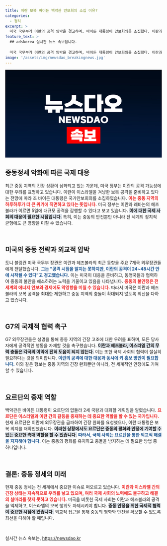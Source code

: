 ```yaml
---
title: 이란 보복 바이든 백악관 안보회의 소집 이유?
categories:
  - 정치
excerpt: >
  미국 국무부가 이란의 공격 임박을 경고하며, 바이든 대통령이 안보회의를 소집했다. 이란과 헤즈볼라의 대규모 공세가 5일 시작될 가능성이 높다고 전해졌다. 중동 긴장이 고조되는 가운데, G7 외무장관들도 자제를 촉구하며 우려를 표명하고 있다.
feature_text: >
  ## adskorea 실시간 뉴스 속보입니다.

  미국 국무부가 이란의 공격 임박을 경고하며, 바이든 대통령이 안보회의를 소집했다. 이란과 헤즈볼라의 대규모 공세가 5일 시작될 가능성이 높다고 전해졌다. 중동 긴장이 고조되는 가운데, G7 외무장관들도 자제를 촉구하며 우려를 표명하고 있다.
image: '/assets/img/newsdao_breakingnews.jpg'
---
```


<p><img src="/assets/img/newsdao_breakingnews.jpg" alt="adskorea 속보" /></p>

<h2 data-ke-size="size26">중동정세 악화에 따른 국제 대응</h2>

<p data-ke-size="size16">최근 중동 지역의 긴장 상황이 심화되고 있는 가운데, 미국 정부는 이란의 공격 가능성에 대한 우려를 표명하고 있습니다. 이란이 이스라엘을 겨냥한 보복 공격을 준비하고 있다는 전망에 따라 조 바이든 대통령은 국가안보회의를 소집하였습니다. <b><span style="color: #ee2323;">이는 중동 지역의 하루하루가 더 큰 위기에 직면하고 있다는 뜻입니다.</span></b> 미국 정부는 이란과 레바논의 헤즈볼라가 이르면 5일에 대규모 공격을 감행할 수 있다고 보고 있습니다. <b><span style="background-color: #21538527;">이에 대한 국제 사회의 대응이 필요한 시점입니다.</span></b> 특히, 이는 중동의 안전뿐만 아니라 전 세계의 정치적 균형에도 큰 영향을 미칠 수 있습니다.</p>

<p data-ke-size="size16">&nbsp;</p>

<h2 data-ke-size="size26">미국의 중동 전략과 외교적 압박</h2>

<p data-ke-size="size16">토니 블링컨 미국 국무부 장관은 이란과 헤즈볼라의 최근 동향을 주요 7개국 외무장관들에게 전달했습니다. <b><span style="color: #1a5490;">그는 "공격 시점을 알지는 못하지만, 이란의 공격이 24~48시간 안에 시작될 수 있다"고 경고했습니다.</span></b> 이는 미국이 대응을 준비하고, 동맹국들과 협력하여 중동의 불안을 해소하려는 노력을 기울이고 있음을 나타냅니다. <b><span style="color: #ee2323;">중동의 불안정은 전 세계의 에너지 안보와 경제에도 악영향을 미칠 수 있습니다.</span></b> 따라서 미국은 이란과 헤즈볼라의 보복 공격을 최대한 제한하고 중동 지역의 충돌이 확대되지 않도록 최선을 다하고 있습니다.</p>

<p data-ke-size="size16">&nbsp;</p>

<h2 data-ke-size="size26">G7의 국제적 협력 촉구</h2>

<p data-ke-size="size16">G7 외무장관들은 성명을 통해 중동 지역의 긴장 고조에 대한 우려를 표하며, 모든 당사자에게 공격적인 행동을 자제할 것을 촉구했습니다. <b><span style="background-color: #21538527;">이란과 헤즈볼라, 이스라엘 간의 무력 충돌은 각국의 이익에 전혀 도움이 되지 않는다.</span></b> 이는 또한 국제 사회의 협력이 절실히 필요하다는 것을 의미합니다. <b><span style="color: #1a5490;">이란의 공격에 대한 대응과 동시에 키 홍보 방안이 필요합니다.</span></b> 이와 같은 행보는 중동 지역의 긴장 완화뿐만 아니라, 전 세계적인 안정에도 기여할 수 있습니다.</p>

<p data-ke-size="size16">&nbsp;</p>

<h2 data-ke-size="size26">요르단의 중재 역할</h2>

<p data-ke-size="size16">백악관은 바이든 대통령이 요르단의 압둘라 2세 국왕과 대화할 계획임을 알렸습니다. <b><span style="color: #ee2323;">요르단은 이스라엘과 이란 간의 갈등을 중재하는 데 중요한 역할을 할 수 있는 국가입니다.</span></b> 현재 요르단은 이란에 외무장관을 급파하여 긴장 완화를 요청했으나, 이란 대통령은 보복 의지를 재확인했습니다. <b><span style="background-color: #21538527;">이러한 상황에서도 요르단은 중동의 평화와 안정에 기여할 수 있는 중요한 촉매 역할을 할 수 있습니다.</span></b> <b><span style="color: #1a5490;">따라서, 국제 사회는 요르단을 통한 외교적 해결을 지지해야 합니다.</span></b> 이는 중동의 평화를 유지하고 충돌을 방지하는 데 필요한 방법 중 하나입니다.</p>

<p data-ke-size="size16">&nbsp;</p>

<h2 data-ke-size="size26">결론: 중동 정세의 미래</h2>

<p data-ke-size="size16">현재 중동 정세는 전 세계에서 중요한 이슈로 떠오르고 있습니다. <b><span style="color: #ee2323;">이란과 이스라엘 간의 긴장 상태는 지속적으로 우려를 낳고 있으며, 여러 국제 사회의 노력에도 불구하고 해결의 실마리를 찾지 못하고 있습니다.</span></b> 미국을 비롯한 국제 사회는 이란과 헤즈볼라의 공격을 억제하고, 이스라엘의 보복 행위도 자제시켜야 합니다. <b><span style="background-color: #21538527;">중동 안정을 위한 국제적 협력이 중요한 시점에 있습니다.</span></b> 외교적 접근을 통해 중동의 평화와 안전을 확보할 수 있도록 최선을 다해야 할 때입니다.</p> 

<p data-ke-size="size16">&nbsp;</p>
실시간 뉴스 속보는, <a href="https://newsdao.kr" rel="dofollow">https://newsdao.kr</a>


